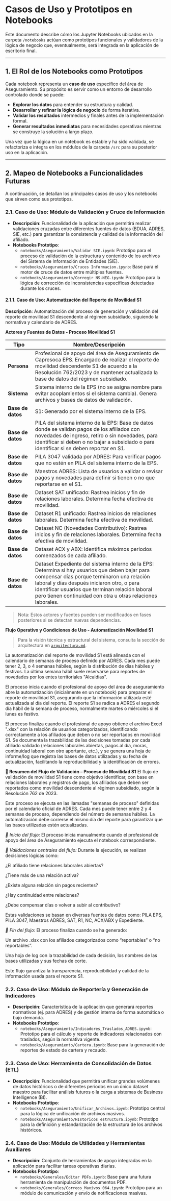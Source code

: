 # Casos de Uso y Prototipos en Notebooks

Este documento describe cómo los Jupyter Notebooks ubicados en la carpeta `/notebooks` actúan como prototipos funcionales y validadores de la lógica de negocio que, eventualmente, será integrada en la aplicación de escritorio final.

---

## 1. El Rol de los Notebooks como Prototipos

Cada notebook representa un **caso de uso** específico del área de Aseguramiento. Su propósito es servir como un entorno de desarrollo controlado donde se puede:

-   **Explorar los datos** para entender su estructura y calidad.
-   **Desarrollar y refinar la lógica de negocio** de forma iterativa.
-   **Validar los resultados** intermedios y finales antes de la implementación formal.
-   **Generar resultados inmediatos** para necesidades operativas mientras se construye la solución a largo plazo.

Una vez que la lógica en un notebook es estable y ha sido validada, se refactoriza e integra en los módulos de la carpeta `/src` para su posterior uso en la aplicación.

---

## 2. Mapeo de Notebooks a Funcionalidades Futuras

A continuación, se detallan los principales casos de uso y los notebooks que sirven como sus prototipos.

### 2.1. Caso de Uso: Módulo de Validación y Cruce de Información

-   **Descripción**: Funcionalidad de la aplicación que permitirá realizar validaciones cruzadas entre diferentes fuentes de datos (BDUA, ADRES, SIE, etc.) para garantizar la consistencia y calidad de la información del afiliado.
-   **Notebooks Prototipo**:
    -   `notebooks/Aseguramiento/Validar SIE.ipynb`: Prototipo para el proceso de validación de la estructura y contenido de los archivos del Sistema de Información de Entidades (SIE).
    -   `notebooks/Aseguramiento/Cruces Informacion.ipynb`: Base para el motor de cruce de datos entre múltiples fuentes.
    -   `notebooks/Aseguramiento/Corregir NS-NEG.ipynb`: Prototipo para la lógica de corrección de inconsistencias específicas detectadas durante los cruces.

#### 2.1.1. Caso de Uso: Automatización del Reporte de Movilidad S1

**Descripción**: Automatización del proceso de generación y validación del reporte de movilidad S1 descendente al régimen subsidiado, siguiendo la normativa y calendario de ADRES.

**Actores y Fuentes de Datos - Proceso Movilidad S1**

| Tipo      | Nombre/Descripción |
|-----------|--------------------|
| **Persona** | Profesional de apoyo del área de Aseguramiento de Capresoca EPS. Encargado de realizar el reporte de movilidad descendente S1 de acuerdo a la Resolución 762/2023 y de mantener actualizada la base de datos del régimen subsidiado. |
| **Sistema** | Sistema interno de la EPS (no se asigna nombre para evitar acoplamientos si el sistema cambia). Genera archivos y bases de datos de validación. |
| **Base de datos** | S1: Generado por el sistema interno de la EPS. |
| **Base de datos** | PILA del sistema interno de la EPS: Base de datos donde se validan pagos de los afiliados con novedades de ingreso, retiro o sin novedades, para identificar si deben o no bajar a subsidiado o para identificar si se deben reportar en S1. |
| **Base de datos** | PILA 3047 validada por ADRES: Para verificar pagos que no estén en PILA del sistema interno de la EPS. |
| **Base de datos** | Maestros ADRES: Lista de usuarios a validar o revisar pagos y novedades para definir si tienen o no que reportarse en el S1. |
| **Base de datos** | Dataset SAT unificado: Rastrea inicios y fin de relaciones laborales. Determina fecha efectiva de movilidad. |
| **Base de datos** | Dataset R1 unificado: Rastrea inicios de relaciones laborales. Determina fecha efectiva de movilidad. |
| **Base de datos** | Dataset NC (Novedades Contributivo): Rastrea inicios y fin de relaciones laborales. Determina fecha efectiva de movilidad. |
| **Base de datos** | Dataset ACX y ABX: Identifica máximos periodos comenzados de cada afiliado. |
| **Base de datos** | Dataset Expediente del sistema interno de la EPS: Determina si hay usuarios que deben bajar para compensar días porque terminaron una relación laboral y días después iniciaron otro, o para identificar usuarios que terminan relación laboral pero tienen continuidad con otra u otras relaciones laborales. |

> Nota: Estos actores y fuentes pueden ser modificados en fases posteriores si se detectan nuevas dependencias.


**Flujo Operativo y Condiciones de Uso - Automatización Movilidad S1**

> Para la visión técnica y estructural del sistema, consulta la sección de arquitectura en [`arquitectura.md`](arquitectura.md).

La automatización del reporte de movilidad S1 está alineada con el calendario de semanas de proceso definido por ADRES. Cada mes puede tener 2, 3, o 4 semanas hábiles, según la distribución de días hábiles y festivos. La última semana hábil suele reservarse para reportes de novedades por los entes territoriales "Alcaldias".

El proceso inicia cuando el profesional de apoyo del área de aseguramiento abre la automatización (inicialmente en un notebook) para preparar el reporte de movilidad S1, asegurando que la información utilizada esté actualizada al día del reporte. El reporte S1 se radica a ADRES el segundo día hábil de la semana de proceso, normalmente martes o miércoles si el lunes es festivo.

El proceso finaliza cuando el profesional de apoyo obtiene el archivo Excel ".xlsx" con la relación de usuarios categorizados, identificando correctamente a los afiliados que deben o no ser reportados en movilidad S1. Se documenta la trazabilidad de las decisiones tomadas por cada afiliado validado (relaciones laborales abiertas, pagos al día, moras, continuidad laboral con otro aportante, etc.), y se genera una hoja de informe/log que registra las bases de datos utilizadas y su fecha de actualización, facilitando la reproducibilidad y la identificación de errores.

**🧩 Resumen del Flujo de Validación – Proceso de Movilidad S1**
El flujo de validación de movilidad S1 tiene como objetivo identificar, con base en relaciones laborales y registros de pago, los afiliados que deben ser reportados como movilidad descendente al régimen subsidiado, según la Resolución 762 de 2023.

Este proceso se ejecuta en las llamadas "semanas de proceso" definidas por el calendario oficial de ADRES. Cada mes puede tener entre 2 y 4 semanas de proceso, dependiendo del número de semanas hábiles. La automatización debe correrse el mismo día del reporte para garantizar que las bases utilizadas estén actualizadas.

*🔹 Inicio del flujo:*
El proceso inicia manualmente cuando el profesional de apoyo del área de Aseguramiento ejecuta el notebook correspondiente.

*🔹 Validaciones centrales del flujo:*
Durante la ejecución, se realizan decisiones lógicas como:

¿El afiliado tiene relaciones laborales abiertas?

¿Tiene más de una relación activa?

¿Existe alguna relación sin pagos recientes?

¿Hay continuidad entre relaciones?

¿Debe compensar días o volver a subir al contributivo?

Estas validaciones se basan en diversas fuentes de datos como: PILA EPS, PILA 3047, Maestros ADRES, SAT, R1, NC, ACX/ABX y Expediente.

*🔹 Fin del flujo:*
El proceso finaliza cuando se ha generado:

Un archivo .xlsx con los afiliados categorizados como “reportables” o “no reportables”.

Una hoja de log con la trazabilidad de cada decisión, los nombres de las bases utilizadas y sus fechas de corte.

Este flujo garantiza la transparencia, reproducibilidad y calidad de la información usada para el reporte S1.

### 2.2. Caso de Uso: Módulo de Reportería y Generación de Indicadores

-   **Descripción**: Característica de la aplicación que generará reportes normativos (ej. para ADRES) y de gestión interna de forma automática o bajo demanda.
-   **Notebooks Prototipo**:
    -   `notebooks/Aseguramiento/Indicadores_Traslados_ADRES.ipynb`: Prototipo para el cálculo y reporte de indicadores relacionados con traslados, según la normativa vigente.
    -   `notebooks/Aseguramiento/Cartera.ipynb`: Base para la generación de reportes de estado de cartera y recaudo.

### 2.3. Caso de Uso: Herramienta de Consolidación de Datos (ETL)

-   **Descripción**: Funcionalidad que permitirá unificar grandes volúmenes de datos históricos o de diferentes periodos en un único dataset maestro para facilitar análisis futuros o la carga a sistemas de Business Intelligence (BI).
-   **Notebooks Prototipo**:
    -   `notebooks/Aseguramiento/Unificar_Archivos.ipynb`: Prototipo central para la lógica de unificación de archivos masivos.
    -   `notebooks/Aseguramiento/HIstoricos estructura.ipynb`: Prototipo para la definición y estandarización de la estructura de los archivos históricos.

### 2.4. Caso de Uso: Módulo de Utilidades y Herramientas Auxiliares

-   **Descripción**: Conjunto de herramientas de apoyo integradas en la aplicación para facilitar tareas operativas diarias.
-   **Notebooks Prototipo**:
    -   `notebooks/Generales/Editar PDFs.ipynb`: Base para una futura herramienta de manipulación de documentos PDF.
    -   `notebooks/Generales/Correos_Maxivos 064.ipynb`: Prototipo para un módulo de comunicación y envío de notificaciones masivas.

